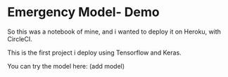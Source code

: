 # Emergency Model- Demo 

So this was a notebook of mine, and i wanted to deploy it on Heroku, with CircleCI.

This is the first project i deploy using Tensorflow and Keras.

You can try the model here: (add model)